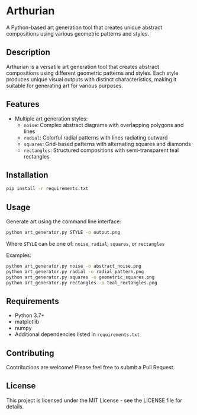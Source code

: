 # Arthurian

A Python-based art generation tool that creates unique abstract compositions using various geometric patterns and styles.

## Description

Arthurian is a versatile art generation tool that creates abstract compositions using different geometric patterns and styles. Each style produces unique visual outputs with distinct characteristics, making it suitable for generating art for various purposes.

## Features

- Multiple art generation styles:
  - `noise`: Complex abstract diagrams with overlapping polygons and lines
  - `radial`: Colorful radial patterns with lines radiating outward
  - `squares`: Grid-based patterns with alternating squares and diamonds
  - `rectangles`: Structured compositions with semi-transparent teal rectangles

## Installation

```bash
pip install -r requirements.txt
```

## Usage

Generate art using the command line interface:

```bash
python art_generator.py STYLE -o output.png
```

Where `STYLE` can be one of: `noise`, `radial`, `squares`, or `rectangles`

Examples:
```bash
python art_generator.py noise -o abstract_noise.png
python art_generator.py radial -o radial_pattern.png
python art_generator.py squares -o geometric_squares.png
python art_generator.py rectangles -o teal_rectangles.png
```

## Requirements

- Python 3.7+
- matplotlib
- numpy
- Additional dependencies listed in `requirements.txt`

## Contributing

Contributions are welcome! Please feel free to submit a Pull Request.

## License

This project is licensed under the MIT License - see the LICENSE file for details.
